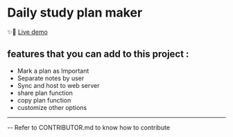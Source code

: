 # Daily study plan maker

✨🌈 [Live demo](https://bit.ly/dailyStudyPlanner)



##  features that you can add to this project :
- Mark a plan as Important
- Separate notes by user
- Sync and host to web server 
- share plan function
- copy plan function
- customize other options 

---
-- Refer to CONTRIBUTOR.md to know how to contribute
